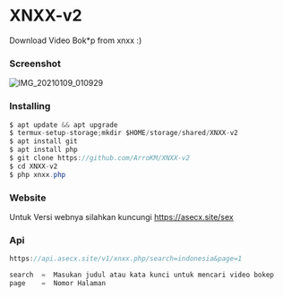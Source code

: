 # XNXX-v2

Download Video Bok*p from xnxx :)

<h3>Screenshot</h3>

![IMG_20210109_010929](https://user-images.githubusercontent.com/46747652/104049662-e97de700-5217-11eb-879d-da4f2419e55a.jpg)

<h3>Installing</h3>

```java
$ apt update && apt upgrade
$ termux-setup-storage;mkdir $HOME/storage/shared/XNXX-v2
$ apt install git
$ apt install php
$ git clone https://github.com/ArroKM/XNXX-v2
$ cd XNXX-v2
$ php xnxx.php
```

<h3>Website</h3>

Untuk Versi webnya silahkan kuncungi https://asecx.site/sex

<h3>Api</h3>

```java
https://api.asecx.site/v1/xnxx.php/search=indonesia&page=1
```
```java
search  =  Masukan judul atau kata kunci untuk mencari video bokep
page    =  Nomor Halaman
```

